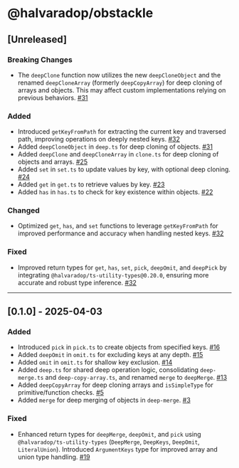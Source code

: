 # @halvaradop/obstackle

## [Unreleased]

### Breaking Changes

- The `deepClone` function now utilizes the new `deepCloneObject` and the renamed `deepCloneArray` (formerly `deepCopyArray`) for deep cloning of arrays and objects. This may affect custom implementations relying on previous behaviors. [#31](https://github.com/halvaradop/obstackle/pull/31)

### Added

- Introduced `getKeyFromPath` for extracting the current key and traversed path, improving operations on deeply nested keys. [#32](https://github.com/halvaradop/obstackle/pull/32)
- Added `deepCloneObject` in `deep.ts` for deep cloning of objects. [#31](https://github.com/halvaradop/obstackle/pull/31)
- Added `deepClone` and `deepCloneArray` in `clone.ts` for deep cloning of objects and arrays. [#25](https://github.com/halvaradop/obstackle/pull/25)
- Added `set` in `set.ts` to update values by key, with optional deep cloning. [#24](https://github.com/halvaradop/obstackle/pull/24)
- Added `get` in `get.ts` to retrieve values by key. [#23](https://github.com/halvaradop/obstackle/pull/23)
- Added `has` in `has.ts` to check for key existence within objects. [#22](https://github.com/halvaradop/obstackle/pull/22)

### Changed

- Optimized `get`, `has`, and `set` functions to leverage `getKeyFromPath` for improved performance and accuracy when handling nested keys. [#32](https://github.com/halvaradop/obstackle/pull/32)

### Fixed

- Improved return types for `get`, `has`, `set`, `pick`, `deepOmit`, and `deepPick` by integrating `@halvaradop/ts-utility-types@0.20.0`, ensuring more accurate and robust type inference. [#32](https://github.com/halvaradop/obstackle/pull/32)

---

## [0.1.0] - 2025-04-03

### Added

- Introduced `pick` in `pick.ts` to create objects from specified keys. [#16](https://github.com/halvaradop/obstackle/pull/16)
- Added `deepOmit` in `omit.ts` for excluding keys at any depth. [#15](https://github.com/halvaradop/obstackle/pull/15)
- Added `omit` in `omit.ts` for shallow key exclusion. [#14](https://github.com/halvaradop/obstackle/pull/14)
- Added `deep.ts` for shared deep operation logic, consolidating `deep-merge.ts` and `deep-copy-array.ts`, and renamed `merge` to `deepMerge`. [#13](https://github.com/halvaradop/obstackle/pull/13)
- Added `deepCopyArray` for deep cloning arrays and `isSimpleType` for primitive/function checks. [#5](https://github.com/halvaradop/obstackle/pull/5)
- Added `merge` for deep merging of objects in `deep-merge`. [#3](https://github.com/halvaradop/obstackle/pull/3)

### Fixed

- Enhanced return types for `deepMerge`, `deepOmit`, and `pick` using `@halvaradop/ts-utility-types` (`DeepMerge`, `DeepKeys`, `DeepOmit`, `LiteralUnion`). Introduced `ArgumentKeys` type for improved array and union type handling. [#19](https://github.com/halvaradop/obstackle/pull/19)
